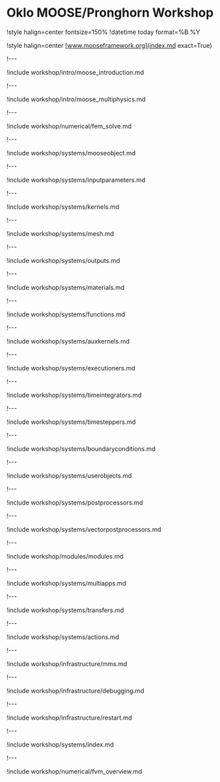 # Oklo MOOSE/Pronghorn Workshop

!style halign=center fontsize=150%
!datetime today format=%B %Y

!style halign=center
[www.mooseframework.org](index.md exact=True)

!---

!include workshop/intro/moose_introduction.md

!---

!include workshop/intro/moose_multiphysics.md

!---

!include workshop/numerical/fem_solve.md

!---

!include workshop/systems/mooseobject.md

!---

!include workshop/systems/inputparameters.md

!---

!include workshop/systems/kernels.md

!---

!include workshop/systems/mesh.md

!---

!include workshop/systems/outputs.md

!---

!include workshop/systems/materials.md

!---

!include workshop/systems/functions.md

!---

!include workshop/systems/auxkernels.md

!---

!include workshop/systems/executioners.md

!---

!include workshop/systems/timeintegrators.md

!---

!include workshop/systems/timesteppers.md

!---

!include workshop/systems/boundaryconditions.md

!---

!include workshop/systems/userobjects.md

!---

!include workshop/systems/postprocessors.md

!---

!include workshop/systems/vectorpostprocessors.md

!---

!include workshop/modules/modules.md

!---

!include workshop/systems/multiapps.md

!---

!include workshop/systems/transfers.md

!---

!include workshop/systems/actions.md

!---

!include workshop/infrastructure/mms.md

!---

!include workshop/infrastructure/debugging.md

!---

!include workshop/infrastructure/restart.md

!---

!include workshop/systems/index.md

!---

!include workshop/numerical/fvm_overview.md
